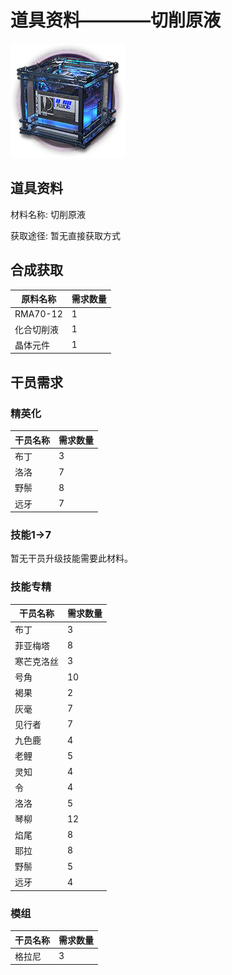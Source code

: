 # 道具资料————切削原液

![切削原液](./matIcons/切削原液.png)

## 道具资料

材料名称: 切削原液

获取途径: 暂无直接获取方式

## 合成获取

| 原料名称 | 需求数量  |
|---------|-----|
| RMA70-12  |   1  |
| 化合切削液  |   1  |
| 晶体元件  |   1  |
## 干员需求

### 精英化
| 干员名称 | 需求数量  |
|---------|-----|
| 布丁  |   3  |
| 洛洛  |   7  |
| 野鬃  |   8  |
| 远牙  |   7  |

### 技能1→7
暂无干员升级技能需要此材料。

### 技能专精
| 干员名称 | 需求数量  |
|---------|-----|
| 布丁  |   3  |
| 菲亚梅塔  |   8  |
| 寒芒克洛丝  |   3  |
| 号角  |   10  |
| 褐果  |   2  |
| 灰毫  |   7  |
| 见行者  |   7  |
| 九色鹿  |   4  |
| 老鲤  |   5  |
| 灵知  |   4  |
| 令  |   4  |
| 洛洛  |   5  |
| 琴柳  |   12  |
| 焰尾  |   8  |
| 耶拉  |   8  |
| 野鬃  |   5  |
| 远牙  |   4  |

### 模组
| 干员名称 | 需求数量  |
|---------|-----|
| 格拉尼  |   3  |
